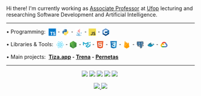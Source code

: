### 
<p align="left"> 
  Hi there! I'm currently working as <a href="http://professor.ufop.br/george/">Associate Professor</a> at <a href="https://ufop.br/">Ufop</a> lecturing and researching Software Development and Artificial Intelligence.<br>
</p>

---

<p align="left">
  • Programming:&nbsp;
  <img align="center" alt="typescript" src="https://github.com/devicons/devicon/blob/master/icons/typescript/typescript-original.svg" width="20" height="20"/>&nbsp;&#8259;
  <img align="center" alt="python" src="https://github.com/devicons/devicon/blob/master/icons/python/python-original.svg" width="20" height="20"/>&nbsp;&#8259;
  <img align="center" alt="java" src="https://github.com/devicons/devicon/blob/master/icons/java/java-original.svg" width="20" height="20"/>&nbsp;&#8259;
  <img align="center" alt="javascript" src="https://github.com/devicons/devicon/blob/master/icons/javascript/javascript-original.svg" width="20" height="20"/>&nbsp;&#8259;
  <img align="center" alt="cpp" src="https://github.com/devicons/devicon/blob/master/icons/cplusplus/cplusplus-original.svg" width="20" height="20"/>&nbsp;
  
</p>

<p align="left">
  • Libraries & Tools:&nbsp;
  <img align="center" alt="react" src="https://github.com/devicons/devicon/blob/master/icons/react/react-original.svg" width="20" height="20"/>&nbsp;&#8259;
  <img align="center" alt="node" src="https://github.com/devicons/devicon/blob/master/icons/nodejs/nodejs-original.svg" width="20" height="20"/>&nbsp;&#8259;
  <img align="center" alt="mui" src="https://github.com/devicons/devicon/blob/master/icons/materialui/materialui-plain.svg" width="20" height="20"/>&nbsp;&#8259;
  <img align="center" alt="html5" src="https://github.com/devicons/devicon/blob/master/icons/html5/html5-original.svg" width="20" height="20"/>&nbsp;&#8259;
  <img align="center" alt="css3" src="https://github.com/devicons/devicon/blob/master/icons/css3/css3-original.svg" width="20" height="20"/>&nbsp;&#8259;
  <img align="center" alt="firebase" src="https://github.com/devicons/devicon/blob/master/icons/firebase/firebase-plain.svg" width="20" height="20"/>&nbsp;&#8259;
  <img align="center" alt="sql" src="https://github.com/devicons/devicon/blob/master/icons/postgresql/postgresql-original.svg" width="20" height="20"/>&nbsp;
  <img align="center" alt="docker" src="https://github.com/devicons/devicon/blob/master/icons/docker/docker-original.svg" width="20" height="20"/>&nbsp;&#8259;
  <img align="center" alt="googleCloud" src="https://github.com/devicons/devicon/blob/master/icons/googlecloud/googlecloud-original.svg" width="20" height="20"/>&nbsp;  
</p>

<p align="left">
  • Main projects:&nbsp; <strong><a href="https://tiza.app">Tiza.app</a> &#8259; <a href="https://play.google.com/store/apps/details?id=com.mpmg.trena">Trena</a> &#8259; <a href="https://play.google.com/store/apps/details?id=br.ufop.george.pernetas">Pernetas</a></strong>
</p>

---

<p align="center">
  <a href="mailto:george.fons@gmail.com" alt="Gmail">
  <img src="https://img.shields.io/badge/-Gmail-FF0000?style=flat-square&labelColor=FF0000&logo=gmail&logoColor=white&link=mailto:george.fons@gmail.com" /></a>

  <a href="https://www.linkedin.com/in/georgefonseca/" alt="Linkedin">
  <img src="https://img.shields.io/badge/-Linkedin-0e76a8?style=flat-square&logo=Linkedin&logoColor=white&link=https://www.linkedin.com/in/georgefonseca/" /></a>

  <a href="https://api.whatsapp.com/send?phone=5531988189164" alt="WhatsApp">
  <img src="https://img.shields.io/badge/-WhatsApp-25d366?style=flat-square&labelColor=25d366&logo=whatsapp&logoColor=white&link=https://api.whatsapp.com/send?phone=5531988189164"/></a>

  <a href="https://www.youtube.com/channel/UCDh-b5QNEk3VqpeLBVuDKWQ" alt="YouTube">
  <img src="https://img.shields.io/badge/-YouTube-FE0000?style=flat-square&labelColor=FE0000&logo=youtube&logoColor=white&link=https://www.youtube.com/channel/UCDh-b5QNEk3VqpeLBVuDKWQ"/></a>

  <a href="https://www.instagram.com/fonseca.george/" alt="Instagram">
  <img src="https://img.shields.io/badge/-Instagram-DF0174?style=flat-square&labelColor=DF0174&logo=instagram&logoColor=white&link=https://www.instagram.com/fonseca.george/"/></a>

<img src="https://komarev.com/ghpvc/?username=georgehgfonseca&style=flat-square&color=blue" alt="">
</p>  

<p align="center">
<a href="https://github.com/georgehgfonseca">
  <img height="180em" src="https://github-readme-stats.vercel.app/api?username=georgehgfonseca&show_icons=true&theme=dark&include_all_commits=true&count_private=true"/>
  <img height="180em" src="https://github-readme-stats.vercel.app/api/top-langs/?username=georgehgfonseca&layout=compact&langs_count=7&theme=dark"/>
</p>  
</div>
